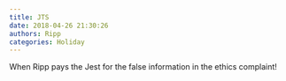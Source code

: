 ```yaml
---
title: JTS
date: 2018-04-26 21:30:26
authors: Ripp
categories: Holiday
---
```


 When Ripp pays the Jest for the false information in the ethics complaint!